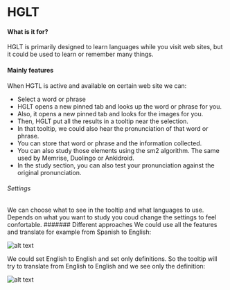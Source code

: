 # HGLT
#### What is it for?
HGLT is primarily designed to learn languages while you visit web sites, but it could be used to learn or remember many things.
#### Mainly features
When HGTL is active and available on certain web site we can:
- Select a word or phrase 
- HGLT opens a new pinned tab and looks up the word or phrase for you. 
- Also, it opens a new pinned tab and looks for the images for you. 
- Then, HGLT put all the results in a tooltip near the selection.
- In that tooltip, we could also hear the pronunciation of that word or phrase. 
- You can store that word or phrase and the information collected.
- You can also study those elements using the sm2 algorithm. The same used by Memrise, Duolingo or Ankidroid.
- In the study section, you can also test your pronunciation against the original pronunciation.
###### Settings
We can choose what to see in the tooltip and what languages to use. Depends on what you want to study you coud change the settings to feel confortable.
####### Different approaches
We could use all the features and translate for example from Spanish to English:

![alt text](https://i.imgur.com/M8e0rYq.png) 

We could set English to English and set only definitions. So the tooltip will try to translate from English to English and we see only the definition:

![alt text](https://i.imgur.com/vavTxTo.png) 



